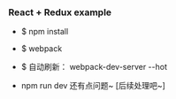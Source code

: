### React + Redux example

* $ npm install 
* $ webpack 
* $ 自动刷新： webpack-dev-server --hot


* npm run dev 还有点问题~ [后续处理吧~]
